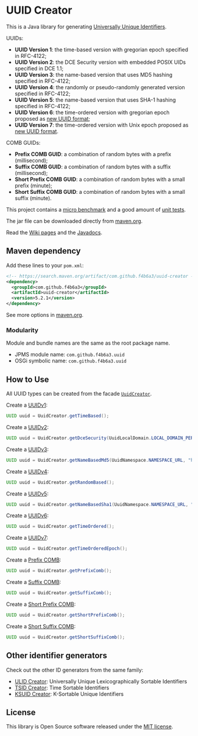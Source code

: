 

UUID Creator
======================================================

This is a Java library for generating [Universally Unique Identifiers](https://en.wikipedia.org/wiki/Universally_unique_identifier).

UUIDs:

*   __UUID Version 1__: the time-based version with gregorian epoch specified in RFC-4122;
*   __UUID Version 2__: the DCE Security version with embedded POSIX UIDs specified in DCE 1.1;
*   __UUID Version 3__: the name-based version that uses MD5 hashing specified in RFC-4122;
*   __UUID Version 4__: the randomly or pseudo-randomly generated version specified in RFC-4122;
*   __UUID Version 5__: the name-based version that uses SHA-1 hashing specified in RFC-4122;
*   __UUID Version 6__: the time-ordered version with gregorian epoch proposed as [new UUID format](https://github.com/uuid6/uuid6-ietf-draft);
*   __UUID Version 7__: the time-ordered version with Unix epoch proposed as [new UUID format](https://github.com/uuid6/uuid6-ietf-draft).

COMB GUIDs:

*   __Prefix COMB GUID__: a combination of random bytes with a prefix (millisecond);
*   __Suffix COMB GUID__: a combination of random bytes with a suffix (millisecond);
*   __Short Prefix COMB GUID__: a combination of random bytes with a small prefix (minute);
*   __Short Suffix COMB GUID__: a combination of random bytes with a small suffix (minute).

This project contains a [micro benchmark](https://github.com/f4b6a3/uuid-creator/tree/master/benchmark) and a good amount of [unit tests](https://github.com/f4b6a3/uuid-creator/tree/master/src/test/java/com/github/f4b6a3/uuid).

The jar file can be downloaded directly from [maven.org](https://repo1.maven.org/maven2/com/github/f4b6a3/uuid-creator/).

Read the [Wiki pages](https://github.com/f4b6a3/uuid-creator/wiki) and the [Javadocs](https://javadoc.io/doc/com.github.f4b6a3/uuid-creator).

Maven dependency
------------------------------------------------------

Add these lines to your `pom.xml`:

```xml
<!-- https://search.maven.org/artifact/com.github.f4b6a3/uuid-creator -->
<dependency>
  <groupId>com.github.f4b6a3</groupId>
  <artifactId>uuid-creator</artifactId>
  <version>5.2.1</version>
</dependency>
```
See more options in [maven.org](https://search.maven.org/artifact/com.github.f4b6a3/uuid-creator).

### Modularity

Module and bundle names are the same as the root package name.

*   JPMS module name: `com.github.f4b6a3.uuid`
*   OSGi symbolic name: `com.github.f4b6a3.uuid`

How to Use
------------------------------------------------------

All UUID types can be created from the facade [`UuidCreator`](https://github.com/f4b6a3/uuid-creator/blob/master/src/main/java/com/github/f4b6a3/uuid/UuidCreator.java).

Create a [UUIDv1](https://github.com/f4b6a3/uuid-creator/wiki/1.1.-UUIDv1):

```java
UUID uuid = UuidCreator.getTimeBased();
```

Create a [UUIDv2](https://github.com/f4b6a3/uuid-creator/wiki/1.2.-UUIDv2):

```java
UUID uuid = UuidCreator.getDceSecurity(UuidLocalDomain.LOCAL_DOMAIN_PERSON, 1234);
```

Create a [UUIDv3](https://github.com/f4b6a3/uuid-creator/wiki/1.3.-UUIDv3):

```java
UUID uuid = UuidCreator.getNameBasedMd5(UuidNamespace.NAMESPACE_URL, "https://github.com/");
```

Create a [UUIDv4](https://github.com/f4b6a3/uuid-creator/wiki/1.4.-UUIDv4):

```java
UUID uuid = UuidCreator.getRandomBased();
```

Create a [UUIDv5](https://github.com/f4b6a3/uuid-creator/wiki/1.5.-UUIDv5):

```java
UUID uuid = UuidCreator.getNameBasedSha1(UuidNamespace.NAMESPACE_URL, "https://github.com/");
```

Create a [UUIDv6](https://github.com/f4b6a3/uuid-creator/wiki/1.6.-UUIDv6):

```java
UUID uuid = UuidCreator.getTimeOrdered();
```

Create a [UUIDv7](https://github.com/f4b6a3/uuid-creator/wiki/1.7.-UUIDv7):

```java
UUID uuid = UuidCreator.getTimeOrderedEpoch();
```

Create a [Prefix COMB](https://github.com/f4b6a3/uuid-creator/wiki/2.0.-COMB#prefix-comb):

```java
UUID uuid = UuidCreator.getPrefixComb();
```

Create a [Suffix COMB](https://github.com/f4b6a3/uuid-creator/wiki/2.0.-COMB#suffix-comb):

```java
UUID uuid = UuidCreator.getSuffixComb();
```

Create a [Short Prefix COMB](https://github.com/f4b6a3/uuid-creator/wiki/2.0.-COMB#short-prefix-comb):

```java
UUID uuid = UuidCreator.getShortPrefixComb();
```

Create a [Short Suffix COMB](https://github.com/f4b6a3/uuid-creator/wiki/2.0.-COMB#short-suffix-comb):

```java
UUID uuid = UuidCreator.getShortSuffixComb();
```

Other identifier generators
------------------------------------------------------

Check out the other ID generators from the same family:

*   [ULID Creator](https://github.com/f4b6a3/ulid-creator): Universally Unique Lexicographically Sortable Identifiers
*   [TSID Creator](https://github.com/f4b6a3/tsid-creator): Time Sortable Identifiers
*   [KSUID Creator](https://github.com/f4b6a3/ksuid-creator): K-Sortable Unique Identifiers

License
------------------------------------------------------

This library is Open Source software released under the [MIT license](https://opensource.org/licenses/MIT).

